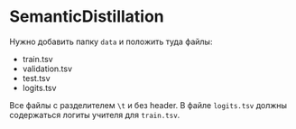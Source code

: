 # SemanticDistillation

Нужно добавить папку ```data``` и положить туда файлы:
- train.tsv
- validation.tsv
- test.tsv
- logits.tsv

Все файлы с разделителем ```\t``` и без header. В файле ```logits.tsv``` должны содержаться
логиты учителя для ```train.tsv```.
